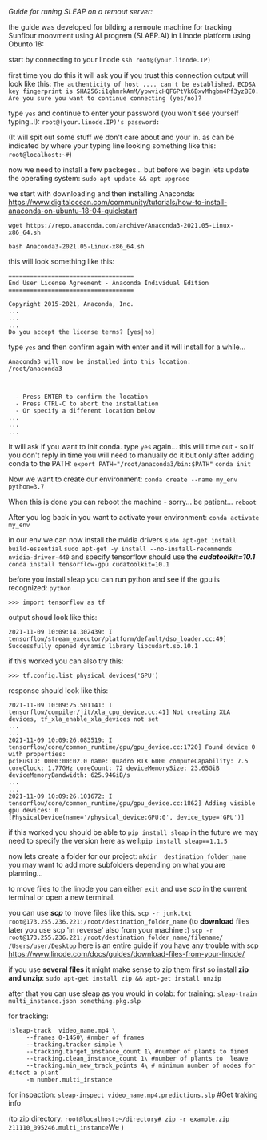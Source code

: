 *Guide for runing SLEAP on a remout server:*

the guide was developed for bilding a remoute machine for tracking Sunflour moovment using AI progrem (SLAEP.AI) in Linode platform using Obunto 18:

start by connecting to your linode
`ssh root@(your.linode.IP)`

first time you do this it will ask you if you trust this connection
output will look like this:
`The authenticity of host .... can't be established.`
`ECDSA key fingerprint is SHA256:i1qhmrkAmM/ypwvicHQFGPtVk6BxvMhgbm4Pf3yzBE0.
Are you sure you want to continue connecting (yes/no)?`

type `yes` and continue to enter your password (you won't see yourself typing..!):
`root@(your.linode.IP)'s password:`

(It will spit out some stuff we don't care about and your in.  as can be indicated by where your typing line looking something like this:
`root@localhost:~#`)
 
now we need to install a few packeges... but before we begin lets update the operating system:
`sudo apt update && apt upgrade`


we start with downloading and then installing Anaconda:
https://www.digitalocean.com/community/tutorials/how-to-install-anaconda-on-ubuntu-18-04-quickstart

`wget https://repo.anaconda.com/archive/Anaconda3-2021.05-Linux-x86_64.sh`

`bash Anaconda3-2021.05-Linux-x86_64.sh`

this will look something like this:

    ===================================
    End User License Agreement - Anaconda Individual Edition
    ===================================
        
    Copyright 2015-2021, Anaconda, Inc.
    ...
    ...
    ...
    Do you accept the license terms? [yes|no]
    
type `yes`  and then confirm again with enter and it will install for a while...

    Anaconda3 will now be installed into this location:
    /root/anaconda3
    
    
    
      - Press ENTER to confirm the location
      - Press CTRL-C to abort the installation
      - Or specify a different location below
    ...
    ...
    ...
It will ask if you want to init conda. type `yes` again...
this will time out - so if you don't reply in time you will need to manually do it but only after adding conda to the PATH:
`export PATH="/root/anaconda3/bin:$PATH"`
`conda init`

Now we want to create our environment:
`conda create --name my_env python=3.7`

When this is done you can reboot the machine - sorry... be patient...
`reboot`

After you log back in you want to activate your environment:
`conda activate my_env`

in our env we can now install the nvidia drivers 
`sudo apt-get install build-essential`
`sudo apt-get -y install --no-install-recommends nvidia-driver-440`
and specify tensorflow should use the ***cudatoolkit=10.1***
`conda install tensorflow-gpu cudatoolkit=10.1`

before you install sleap you can run python and see if the gpu is recognized:
`python`

    >>> import tensorflow as tf
output shoud look like this:

    2021-11-09 10:09:14.302439: I tensorflow/stream_executor/platform/default/dso_loader.cc:49] Successfully opened dynamic library libcudart.so.10.1
    
if this worked you can also try this:

    >>> tf.config.list_physical_devices('GPU')
response should look like this:

    2021-11-09 10:09:25.501141: I tensorflow/compiler/jit/xla_cpu_device.cc:41] Not creating XLA devices, tf_xla_enable_xla_devices not set
    ...
    ...
	2021-11-09 10:09:26.083519: I tensorflow/core/common_runtime/gpu/gpu_device.cc:1720] Found device 0 with properties:
	pciBusID: 0000:00:02.0 name: Quadro RTX 6000 computeCapability: 7.5
	coreClock: 1.77GHz coreCount: 72 deviceMemorySize: 23.65GiB deviceMemoryBandwidth: 625.94GiB/s
	...
	...
	2021-11-09 10:09:26.101672: I tensorflow/core/common_runtime/gpu/gpu_device.cc:1862] Adding visible gpu devices: 0
	[PhysicalDevice(name='/physical_device:GPU:0', device_type='GPU')]
 
if this worked you should be able to `pip install sleap`
in the future we may need to specify the version here as well:`pip install sleap==1.1.5`

now lets create a folder for our project:
`mkdir  destination_folder_name`
you may want to add more subfolders depending on what you are planning...

to move files to the linode you can either `exit` and use *scp* in the current terminal or open a new terminal.

you can use ***scp*** to move files like this.
`scp -r junk.txt root@173.255.236.221:/root/destination_folder_name`
 (to **download** files later you use scp 'in reverse' also from your machine :)
`scp -r root@173.255.236.221:/root/destination_folder_name/filename/ /Users/user/Desktop` 
here is an entire guide if you have any trouble with scp
https://www.linode.com/docs/guides/download-files-from-your-linode/

if you use **several files** it might make sense to zip them first so install **zip and unzip**:
`sudo apt-get install zip && apt-get install unzip`

after that you can use sleap as you would in colab:
for training: `sleap-train multi_instance.json something.pkg.slp`

for tracking:

    !sleap-track  video_name.mp4 \
         --frames 0-1450\ #nmber of frames
         --tracking.tracker simple \
         --tracking.target_instance_count 1\ #number of plants to fined
         --tracking.clean_instance_count 1\ #number of plants to  leave
         --tracking.min_new_track_points 4\ # minimum number of nodes for ditect a plant
         -m number.multi_instance 
    
for inspaction: `sleap-inspect video_name.mp4.predictions.slp` #Get traking info

(to zip directory:
`root@localhost:~/directory# zip -r example.zip 211110_095246.multi_instance`We )













